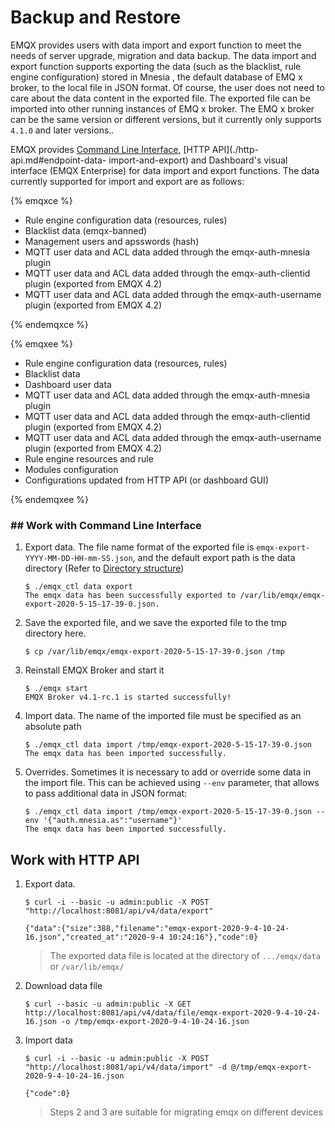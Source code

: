 # Backup and Restore

EMQX provides users with data import and export function to meet the needs of server upgrade, migration and data backup. The data import and export function supports exporting the data (such as the blacklist, rule engine configuration) stored in Mnesia , the default database of EMQ x broker, to the local file in JSON format. Of course, the user does not need to care about the data content in the exported file. The exported file can be imported into other running instances of EMQ x broker. The EMQ x broker can be the same version or different versions, but it currently only supports `4.1.0` and later versions..

EMQX provides [Command Line Interface](./cli.md#endpoint-data-import-and-export), [HTTP API](./http-api.md#endpoint-data- import-and-export) and Dashboard's visual interface (EMQX Enterprise) for data import and export functions. The data currently supported for import and export are as follows:


{% emqxce %}

- Rule engine configuration data (resources, rules)
- Blacklist data (emqx-banned)
- Management users and apsswords (hash)
- MQTT user data and ACL data added through the emqx-auth-mnesia plugin
- MQTT user data and ACL data added through the emqx-auth-clientid plugin (exported from EMQX 4.2)
- MQTT user data and ACL data added through the emqx-auth-username plugin (exported from EMQX 4.2)

{% endemqxce %}


{% emqxee %}

- Rule engine configuration data (resources, rules)
- Blacklist data
- Dashboard user data
- MQTT user data and ACL data added through the emqx-auth-mnesia plugin
- MQTT user data and ACL data added through the emqx-auth-clientid plugin (exported from EMQX 4.2)
- MQTT user data and ACL data added through the emqx-auth-username plugin (exported from EMQX 4.2)
- Rule engine resources and rule
- Modules configuration
- Configurations updated from HTTP API (or dashboard GUI)

{% endemqxee %}

### ## Work with Command Line Interface

1. Export data. The file name format of the exported file is `emqx-export-YYYY-MM-DD-HH-mm-SS.json`, and the default export path is the data directory (Refer to  [Directory structure](../getting-started/directory.md))

    ```
    $ ./emqx_ctl data export
    The emqx data has been successfully exported to /var/lib/emqx/emqx-export-2020-5-15-17-39-0.json.
    ```

2. Save the exported file, and we save the exported file to the tmp directory here.

   ```
   $ cp /var/lib/emqx/emqx-export-2020-5-15-17-39-0.json /tmp
   ```

3. Reinstall EMQX Broker and start it

   ```
   $ ./emqx start
   EMQX Broker v4.1-rc.1 is started successfully!
   ```

4. Import data. The name of the imported file must be specified as an absolute path

    ```
    $ ./emqx_ctl data import /tmp/emqx-export-2020-5-15-17-39-0.json
    The emqx data has been imported successfully.
    ```

5. Overrides. Sometimes it is necessary to add or override some data in the import file. This can be achieved using `--env` parameter, that allows to pass additional data in JSON format:

    ```
    $ ./emqx_ctl data import /tmp/emqx-export-2020-5-15-17-39-0.json --env '{"auth.mnesia.as":"username"}'
    The emqx data has been imported successfully.
    ```

## Work with HTTP API

1. Export data.

   ```
   $ curl -i --basic -u admin:public -X POST "http://localhost:8081/api/v4/data/export"

   {"data":{"size":388,"filename":"emqx-export-2020-9-4-10-24-16.json","created_at":"2020-9-4 10:24:16"},"code":0}
   ```

   > The exported data file is located at the directory of `.../emqx/data` or `/var/lib/emqx/`

2. Download data file

   ```
   $ curl --basic -u admin:public -X GET http://localhost:8081/api/v4/data/file/emqx-export-2020-9-4-10-24-16.json -o /tmp/emqx-export-2020-9-4-10-24-16.json
   ```

3. Import data

   ```
   $ curl -i --basic -u admin:public -X POST "http://localhost:8081/api/v4/data/import" -d @/tmp/emqx-export-2020-9-4-10-24-16.json
   
   {"code":0}
   ```

   > Steps 2 and 3 are suitable for migrating emqx on different devices
